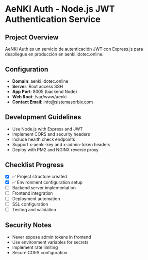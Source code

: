# AeNKI Auth - Node.js JWT Authentication Service

## Project Overview
AeNKI Auth es un servicio de autenticación JWT con Express.js para despliegue en producción en aenki.idotec.online.

## Configuration
- **Domain**: aenki.idotec.online
- **Server**: Root access SSH
- **App Port**: 8005 (backend Node)
- **Web Root**: /var/www/aenki
- **Contact Email**: info@sistemasorbix.com

## Development Guidelines
- Use Node.js with Express and JWT
- Implement CORS and security headers
- Include health check endpoints
- Support x-aenki-key and x-admin-token headers
- Deploy with PM2 and NGINX reverse proxy

## Checklist Progress
- [x] ✅ Project structure created
- [x] ✅ Environment configuration setup
- [ ] Backend server implementation
- [ ] Frontend integration
- [ ] Deployment automation
- [ ] SSL configuration
- [ ] Testing and validation

## Security Notes
- Never expose admin tokens in frontend
- Use environment variables for secrets
- Implement rate limiting
- Secure CORS configuration
